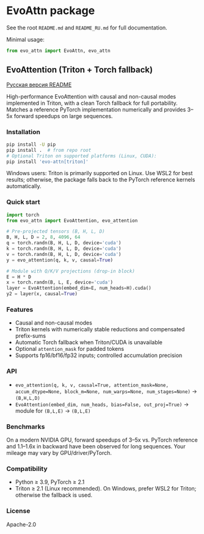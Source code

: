 # EvoAttn package

See the root `README.md` and `README_RU.md` for full documentation.

Minimal usage:

```python
from evo_attn import EvoAttn, evo_attn
```

## EvoAttention (Triton + Torch fallback)

[Русская версия README](README_RU.md)

High-performance EvoAttention with causal and non-causal modes implemented in Triton, with a clean Torch fallback for full portability. Matches a reference PyTorch implementation numerically and provides 3–5x forward speedups on large sequences.

### Installation

```bash
pip install -U pip
pip install .  # from repo root
# Optional Triton on supported platforms (Linux, CUDA):
pip install 'evo-attn[triton]'
```

Windows users: Triton is primarily supported on Linux. Use WSL2 for best results; otherwise, the package falls back to the PyTorch reference kernels automatically.

### Quick start

```python
import torch
from evo_attn import EvoAttention, evo_attention

# Pre-projected tensors (B, H, L, D)
B, H, L, D = 2, 8, 4096, 64
q = torch.randn(B, H, L, D, device='cuda')
k = torch.randn(B, H, L, D, device='cuda')
v = torch.randn(B, H, L, D, device='cuda')
y = evo_attention(q, k, v, causal=True)

# Module with Q/K/V projections (drop-in block)
E = H * D
x = torch.randn(B, L, E, device='cuda')
layer = EvoAttention(embed_dim=E, num_heads=H).cuda()
y2 = layer(x, causal=True)
```

### Features

- Causal and non-causal modes
- Triton kernels with numerically stable reductions and compensated prefix-sums
- Automatic Torch fallback when Triton/CUDA is unavailable
- Optional `attention_mask` for padded tokens
- Supports fp16/bf16/fp32 inputs; controlled accumulation precision

### API

- `evo_attention(q, k, v, causal=True, attention_mask=None, accum_dtype=None, block_m=None, num_warps=None, num_stages=None)` → `(B,H,L,D)`
- `EvoAttention(embed_dim, num_heads, bias=False, out_proj=True)` → module for `(B,L,E)` → `(B,L,E)`

### Benchmarks

On a modern NVIDIA GPU, forward speedups of 3–5x vs. PyTorch reference and 1.1–1.6x in backward have been observed for long sequences. Your mileage may vary by GPU/driver/PyTorch.

### Compatibility

- Python ≥ 3.9, PyTorch ≥ 2.1
- Triton ≥ 2.1 (Linux recommended). On Windows, prefer WSL2 for Triton; otherwise the fallback is used.

### License

Apache-2.0


